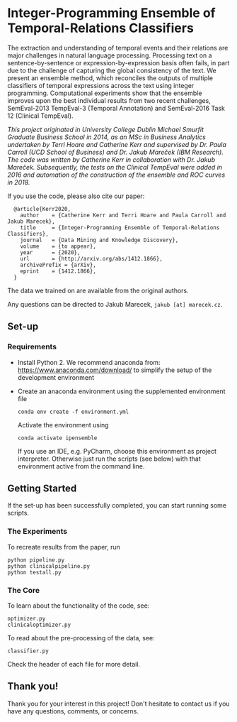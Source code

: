 # Integer-Programming Ensemble of Temporal-Relations Classifiers

The extraction and understanding of temporal events and their relations are major challenges in natural language processing. Processing text on a sentence-by-sentence or expression-by-expression basis often fails, in part due to the challenge of capturing the global consistency of the text. We present an ensemble method, which reconciles the outputs of multiple classifiers of temporal expressions across the text using integer programming. Computational experiments show that the ensemble improves upon the best individual results from two recent challenges, SemEval-2013 TempEval-3 (Temporal Annotation) and SemEval-2016 Task 12 (Clinical TempEval).

_This project originated in University College Dublin Michael Smurfit Graduate Business School in 2014, as an MSc in Business Analytics undertaken by Terri Hoare and Catherine Kerr and supervised by Dr. Paula Carroll (UCD School of Business) and Dr. Jakub Mareček (IBM Research). The code was written by Catherine Kerr in collaboration with Dr. Jakub Mareček. Subsequently, the tests on the Clinical TempEval were added in 2016 and automation of the construction of the ensemble and ROC curves in 2018._

If you use the code, please also cite our paper: 

      @article{Kerr2020,
        author    = {Catherine Kerr and Terri Hoare and Paula Carroll and Jakub Marecek},
        title     = {Integer-Programming Ensemble of Temporal-Relations Classifiers},
        journal   = {Data Mining and Knowledge Discovery},
        volume    = {to appear},
        year      = {2020},
        url       = {http://arxiv.org/abs/1412.1866},
        archivePrefix = {arXiv},
        eprint    = {1412.1866},
      }

The data we trained on are available from the original authors. 

Any questions can be directed to Jakub Marecek, `jakub [at] marecek.cz`.


## Set-up

### Requirements

- Install Python 2. We recommend anaconda from: https://www.anaconda.com/download/ to simplify the setup of the development environment
- Create an anaconda environment using the supplemented environment file

      conda env create -f environment.yml
    
    Activate the environment using

      conda activate ipensemble
        
    If you use an IDE, e.g. PyCharm, choose this environment as project interpreter. Otherwise just run the scripts (see below) with that environment active from the command line.


## Getting Started

If the set-up has been successfully completed, you can start running some scripts. 


### The Experiments

To recreate results from the paper, run

    python pipeline.py
    python clinicalpipeline.py
    python testall.py
    

### The Core 

To learn about the functionality of the code, see: 

    optimizer.py
    clinicaloptimizer.py

To read about the pre-processing of the data, see:

    classifier.py

Check the header of each file for more detail. 


## Thank you!

Thank you for your interest in this project! Don't hesitate to contact us if you have any questions, comments, or concerns. 
